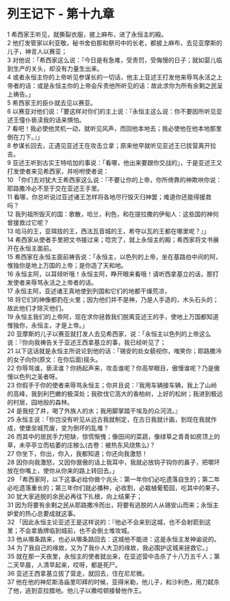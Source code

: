 # 列王记下 - 第十九章
  
 1 希西家王听见，就撕裂衣服，披上麻布，进了永恒主的殿。  
 2 他打发管家以利亚敬，秘书舍伯那和祭司中的长老，都披上麻布，去见亚摩斯的儿子，神言人以赛亚；  
 3 对他说：「希西家这么说：『今日是有急难，受责罚，受侮慢的日子；就如婴儿临到生产的关头，却没有力量生出来。  
 4 或者永恒主你的上帝听见参谋长的一切话，他主上亚述王打发他来辱骂永活之上帝者的话：或是永恒主你的上帝会斥责他所听见的话：故此求你为所有余剩之民呈上祷告。」  
 5 希西家王的臣仆就去见以赛亚。  
 6 以赛亚对他们说：「要这样对你们的主上说：『永恒主这么说：你不要因所听见亚述王僮仆亵渎我的话来惧怕。  
 7 看吧！我必使他灵机一动，就听见风声，而回他本地去；我必使他在他本地那里倒在刀下。』」  
 8 参谋长回去，正遇见亚述王在攻击立拿；原来他早就听见亚述王已拔营离开拉吉。  
 9 亚述王听到古实王特哈加的事说：「看哪，他出来要跟你交战的」，于是亚述王又打发使者来见希西家，并吩咐使者说：  
 10 「你们去对犹大王希西家这么说：『不要让你的上帝，你所倚靠的神欺哄你说：耶路撒冷必不至于交在亚述王手里。  
 11 看哪，你总听说过亚述诸王怎样将各地尽行毁灭归神罢；难道你还能得援救吗？  
 12 我列祖所毁灭的国：歌散，哈兰，利色，和在提拉撒的伊甸人：这些国的神何曾援救过它呢？  
 13 哈马的王，亚珥拔的王，西法瓦音城的王，希夺以瓦的王都在哪里呢？』」  
 14 希西家从使者手里把文书接过来；唸完了，就上永恒主的殿；希西家将文书展开在永恒主面前。  
 15 希西家在永恒主面前祷告说：「永恒主，以色列的上帝，坐在基路伯中间的阿，惟独你是地上万国的上帝；是你造了天和地。  
 16 永恒主阿，以耳倾听哦！永恒主阿，睁开眼来看哦！请听西拿基立的话，那打发使者来辱骂永活之上帝者的话。  
 17 永恒主阿，亚述诸王真地使到列国和它们的地都干燥荒凉，  
 18 将它们的神像都扔在火里；因为他们并不是神，乃是人手造的，木头石头的；故此他们才除灭他们。  
 19 永恒主我们的上帝阿，现在求你拯救我们脱离亚述王的手，使地上万国都知道惟独你，永恒主，才是上帝。」  
 20 亚摩斯的儿子以赛亚就打发人去见希西家，说：「永恒主以色列的上帝这么说：『你向我祷告关于亚述王西拿基立的事，我已经听见了；  
 21 以下这话就是永恒主所说论到他的话：「锡安的处女藐视你，嗤笑你；耶路撒冷的女子向你(原文：在你后面)摇头。  
 22 你辱骂谁，亵渎谁？你扬起声来，攻击谁呢？你高举眼目，傲慢谁呢？乃是傲慢以色列之圣者呀。  
 23 你假手于你的使者来辱骂永恒主；你并且说：『我用车辆接车辆，我上了山岭的高峰，我到利巴嫩的极深处；我砍伐它高大的香柏树，上好的松树；我进到极远的村居，园地般的森林。  
 24 是我挖了井，喝了外族人的水；我用脚掌踏干埃及的众河流。』  
 25 永恒主说：「你岂没有听见从远古我就制定，在古日我就计画，到现在我就作成，使堡垒城荒废，变为倒坏的乱堆？  
 26 而其中的居民手力短缺，惊慌惭愧；像田间的菜蔬，像绿草之青青如房顶上的草，未亭亭立而枯萎的庄稼么(古卷：被热东风烧焦么)？  
 27 你坐下，你出，你入，我都知道；你还向我激怒！  
 28 因你向我激怒，又因你倨傲的话上我耳中，我就必放钩子钩你的鼻子，把嚼环放在你嘴上，使你从你来的路上转回去。」  
 29 「希西家阿，以下这事必给你做个兆头：第一年你们必吃遗落自生的；第二年必吃遗落重长的；第三年你们就必播种，必收割，必栽植葡萄园，吃其中的果子。  
 30 犹大家逃脱的余民必再往下扎根，向上结果子；  
 31 因为将要有余剩之民从耶路撒冷而出，将要有逃脱的人从锡安山而来；永恒主妒爱的热心总要成就这事。  
 32 「因此永恒主论亚述王是这样说的：『他必不会来到这城，也不会射箭到这里；不会拿盾牌临到城前，也不会倒土堆攻城。  
 33 他从哪条路来，也必从哪条路回去：这城他不能进：这是永恒主发神谕说的。  
 34 为了我自己的缘故，又为了我仆人大卫的缘故，我必围护这城来拯救它。」  
 35 就在那一天夜里，永恒主的使者就出来，在亚述营中击杀了十八万五千人；第二天早晨，人清早起来，哎呀，都是死尸。  
 36 亚述王西拿基立拔了营走，就回去，住在尼尼微。  
 37 他在他的神尼斯洛庙里叩拜的时候，亚得米勒，他儿子，和沙利色，用刀弑杀了他，逃到亚拉腊地。他儿子以撒哈顿接替他作王。
